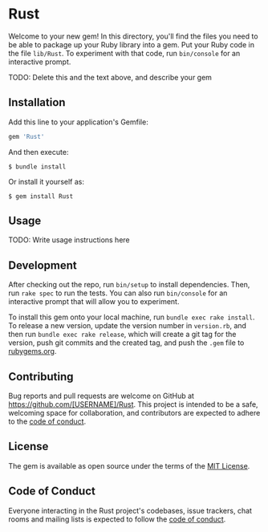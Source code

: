 # Rust

Welcome to your new gem! In this directory, you'll find the files you need to be able to package up your Ruby library into a gem. Put your Ruby code in the file `lib/Rust`. To experiment with that code, run `bin/console` for an interactive prompt.

TODO: Delete this and the text above, and describe your gem

## Installation

Add this line to your application's Gemfile:

```ruby
gem 'Rust'
```

And then execute:

    $ bundle install

Or install it yourself as:

    $ gem install Rust

## Usage

TODO: Write usage instructions here

## Development

After checking out the repo, run `bin/setup` to install dependencies. Then, run `rake spec` to run the tests. You can also run `bin/console` for an interactive prompt that will allow you to experiment.

To install this gem onto your local machine, run `bundle exec rake install`. To release a new version, update the version number in `version.rb`, and then run `bundle exec rake release`, which will create a git tag for the version, push git commits and the created tag, and push the `.gem` file to [rubygems.org](https://rubygems.org).

## Contributing

Bug reports and pull requests are welcome on GitHub at https://github.com/[USERNAME]/Rust. This project is intended to be a safe, welcoming space for collaboration, and contributors are expected to adhere to the [code of conduct](https://github.com/[USERNAME]/Rust/blob/master/CODE_OF_CONDUCT.md).

## License

The gem is available as open source under the terms of the [MIT License](https://opensource.org/licenses/MIT).

## Code of Conduct

Everyone interacting in the Rust project's codebases, issue trackers, chat rooms and mailing lists is expected to follow the [code of conduct](https://github.com/[USERNAME]/Rust/blob/master/CODE_OF_CONDUCT.md).
